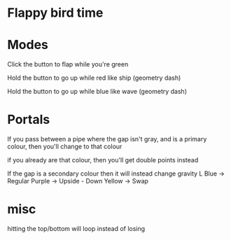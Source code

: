 # Flappy bird time
# Modes
Click the button to flap while you're green

Hold the button to go up while red like ship (geometry dash)

Hold the button to go up while blue like wave (geometry dash)

# Portals

If you pass between a pipe where the gap isn't gray, and is a primary colour, then you'll change to that colour

if you already are that colour, then you'll get double points instead

If the gap is a secondary colour then it will instead change gravity
L Blue -> Regular
Purple -> Upside - Down
Yellow -> Swap

# misc

hitting the top/bottom will loop instead of losing
